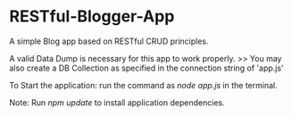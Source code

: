 # RESTful-Blogger-App
A simple Blog app based on RESTful CRUD principles.

A valid Data Dump is necessary for this app to work properly.
	>> You may also create a DB Collection as specified in the connection string of 'app.js'
	
To Start the application: run the command as *node app.js* in the terminal.

Note: Run *npm update* to install application dependencies.
